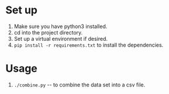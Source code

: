 # Set up
1. Make sure you have python3 installed.
2. cd into the project directory.
3. Set up a virtual environment if desired.
4. `pip install -r requirements.txt` to install the dependencies.

# Usage
1. `./combine.py` -- to combine the data set into a csv file.